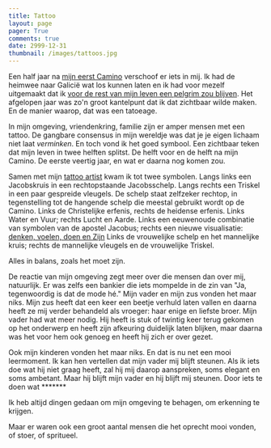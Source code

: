 ```yaml
---
title: Tattoo
layout: page
pager: True
comments: true
date: 2999-12-31
thumbnail: /images/tattoos.jpg
---
```


Een half jaar na [mijn eerst Camino](/c/a/pelgrim) verschoof er iets in mij. Ik had de heimwee naar Galicië wat los kunnen laten en ik had voor mezelf uitgemaakt dat ik [voor de rest van mijn leven een pelgrim zou blijven](/c/a/wat_is_een_pelgrim). Het afgelopen jaar was zo'n groot kantelpunt dat ik dat zichtbaar wilde maken. En de manier waarop, dat was een tatoeage.  

In mijn omgeving, vriendenkring, familie zijn er amper mensen met een tattoo. De gangbare consensus in mijn wereldje was dat je je eigen lichaam niet laat *verminken*. En toch vond ik het goed symbool. Een zichtbaar teken dat mijn leven in twee helften splitst. De helft voor en de helft na mijn Camino. De eerste veertig jaar, en wat er daarna nog komen zou. 

Samen met mijn [tattoo artist](https://www.instagram.com/bubblegumbitch_tattoo) kwam ik tot twee symbolen. Langs links een Jacobskruis in een rechtopstaande Jacobsschelp. Langs rechts een Triskel in een paar gespreide vleugels. De schelp staat zelfzeker rechtop, in tegenstelling tot de hangende schelp die meestal gebruikt wordt op de Camino. Links de Christelijke erfenis, rechts de heidense erfenis. Links Water en Vuur; rechts Lucht en Aarde. Links een eeuwenoude combinatie van symbolen van de apostel Jacobus; rechts een nieuwe visualisatie: [denken, voelen, doen en Zijn]()
Links de vrouwelijke schelp en het mannelijke kruis; rechts de mannelijke vleugels en de vrouwelijke Triskel.

Alles in balans, zoals het moet zijn.

De reactie van mijn omgeving zegt meer over die mensen dan over mij, natuurlijk. Er was zelfs een bankier die iets mompelde in de zin van "Ja, tegenwoordig is dat de mode hé." Mijn vader en mijn zus vonden het maar niks. Mijn zus heeft dat een keer een beetje verhuld laten vallen en daarna heeft ze mij verder behandeld als vroeger: haar enige en liefste broer. Mijn vader had wat meer nodig. Hij heeft is stuk of twintig keer terug gekomen op het onderwerp en heeft zijn afkeuring duidelijk laten blijken, maar daarna was het voor hem ook genoeg en heeft hij zich er over gezet. 

Ook mijn kinderen vonden het maar niks. En dat is nu net een mooi leermoment. Ik kan hen vertellen dat mijn vader mij blijft steunen. Als ik iets doe wat hij niet graag heeft, zal hij mij daarop aanspreken, soms elegant en soms ambetant. Maar hij blijft mijn vader en hij blijft mij steunen. Door iets te doen wat *******

Ik heb altijd dingen gedaan om mijn omgeving te behagen, om erkenning te krijgen.

 

  



Maar er waren ook een groot aantal mensen die het oprecht mooi vonden, of stoer, of spritueel.


 